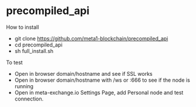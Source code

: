 # precompiled_api


How to install

- git clone https://github.com/meta1-blockchain/precompiled_api
- cd precompiled_api
- sh full_install.sh

To test

- Open in browser domain/hostname and see if SSL works
- Open in browser domain/hostname with /ws or :666 to see if the node is running
- Open in meta-exchange.io Settings Page, add Personal node and test connection.

